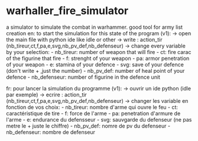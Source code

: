 # warhaller_fire_simulator
a simulator to simulate the combat in warhammer. good tool for army list creation 
en:
to start the simulation for this state of the program (v1):
  -> open the main file with python ide like idle or other
  -> write : action_tir (nb_tireur,ct,f,pa,e,svg,nb_pv_def,nb_defenseur)
  -> change every variable by your selection:
      - nb_tireur: number of weapon that will fire
      - ct: fire carac of the figurine that fire
      - f:  strenght of your weapon
      - pa: armor penetration of your weapon
      - e: stamina of your defence
      - svg: save of your defence (don't write + ,just the number)
      - nb_pv_def: number of heal point of your defence
      - nb_defenseur: number of figurine in the defence unit

fr:
pour lancer la simulation du programme (v1):
  -> ouvrir un ide python (idle par exemple)
  -> ecrire : action_tir (nb_tireur,ct,f,pa,e,svg,nb_pv_def,nb_defenseur)
  -> changer les variable en fonction de vos choix:
      - nb_tireur: nombre d'arme qui ouvre le feu
      - ct: caractéristique de tire 
      - f:  force de l'arme
      - pa: penetration d'armure de l'arme
      - e: endurance du defensseur
      - svg: sauvgarde du defenseur (ne pas metre le + juste le chiffre)
      - nb_pv_def: nomre de pv du defenseur
      - nb_defenseur: nombre de defenseur
